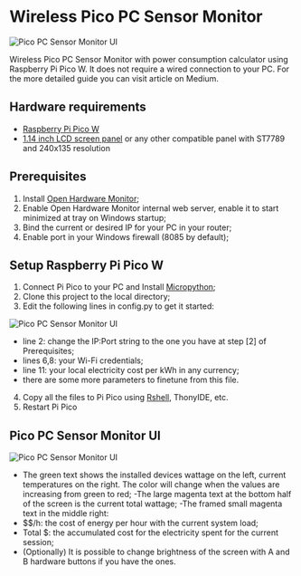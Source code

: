 # Wireless Pico PC Sensor Monitor

![Pico PC Sensor Monitor UI](https://cdn-images-1.medium.com/max/800/1*Ts2UdS8WdyrMtb4bxQJMbg.gif)

Wireless Pico PC Sensor Monitor with power consumption calculator using Raspberry Pi Pico W. It does not require a wired connection to your PC. For the more detailed guide you can visit article on Medium.


## Hardware requirements
- [Raspberry Pi Pico W](https://www.raspberrypi.com/products/raspberry-pi-pico/?variant=raspberry-pi-pico-w)
- [1.14 inch LCD screen panel](https://www.waveshare.com/pico-lcd-1.14.htm) or any other compatible panel with ST7789 and 240x135 resolution

## Prerequisites
1. Install [Open Hardware Monitor](https://openhardwaremonitor.org/);
2. Enable Open Hardware Monitor internal web server, enable it to start minimized at tray on Windows startup;
3. Bind the current or desired IP for your PC in your router;
4. Enable port in your Windows firewall (8085 by default);

## Setup Raspberry Pi Pico W
1. Connect Pi Pico to your PC and Install [Micropython](https://www.raspberrypi.com/documentation/microcontrollers/micropython.html#drag-and-drop-micropython);
2. Clone this project to the local directory;
3. Edit the following lines in config.py to get it started:

![Pico PC Sensor Monitor UI](https://cdn-images-1.medium.com/max/800/1*rDi2Yaci8IelU5m_WsLkMg.png)

- line 2: change the IP:Port string to the one you have at step [2] of Prerequisites;
- lines 6,8: your Wi-Fi credentials;
- line 11: your local electricity cost per kWh in any currency;
- there are some more parameters to finetune from this file.

4. Copy all the files to Pi Pico using [Rshell](https://github.com/dhylands/rshell), ThonyIDE, etc.
5. Restart Pi Pico


## Pico PC Sensor Monitor UI

![Pico PC Sensor Monitor UI](https://cdn-images-1.medium.com/max/800/1*qGJym1IlQOn8vvtdfmZXfA.png)

- The green text shows the installed devices wattage on the left, current temperatures on the right. The color will change when the values are increasing from green to red;
-The large magenta text at the bottom half of the screen is the current  total wattage;
-The framed small magenta text in the middle right: 
 - $$/h: the cost of energy per hour with the current system load;
 - Total $: the accumulated cost for the electricity spent for the current session;
- (Optionally) It is possible to change brightness of the screen with A and B hardware buttons if you have the ones.
